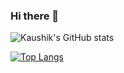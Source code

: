### Hi there 👋

![Kaushik's GitHub stats](https://github-readme-stats.vercel.app/api?username=Devil5614737&show_icons=true&theme=dark)


<!--
**Devil5614737/Devil5614737** is a ✨ _special_ ✨ repository because its `README.md` (this file) appears on your GitHub profile.

Here are some ideas to get you started:

- 🔭 I’m currently working on ...
- 🌱 I’m currently learning ...
- 👯 I’m looking to collaborate on ...
- 🤔 I’m looking for help with ...
- 💬 Ask me about ...
- 📫 How to reach me: ...
- 😄 Pronouns: ...
- ⚡ Fun fact: ...
-->



[![Top Langs](https://github-readme-stats.vercel.app/api/top-langs/?username=Devil5614737&layout=compact)](https://github.com/Devil5614737/github-readme-stats)

